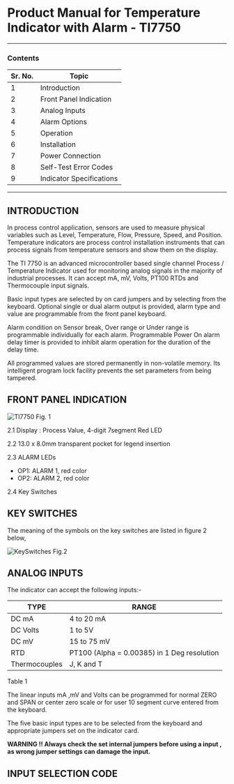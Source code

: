 # Product Manual for Temperature Indicator with Alarm - TI7750 #
-----------------------------------------------------------------
### Contents ###

| Sr. No. | Topic |
| ----------------------- | ------------------------- | 
| 1 | Introduction |
| 2 | Front Panel Indication |
| 3 | Analog Inputs |
| 4 | Alarm Options |
| 5 | Operation |
| 6 | Installation |
| 7 | Power Connection |
| 8 | Self-Test Error Codes |
| 9 | Indicator Specifications |
----------------------------------------------------------
## INTRODUCTION ##

In process control application, sensors are used to measure physical variables such as Level, Temperature, Flow, Pressure, Speed, and Position. Temperature indicators are process control installation instruments that can process signals from temperature sensors and show them on the display.


The TI 7750 is an advanced microcontroller based single channel Process / Temperature Indicator used for monitoring analog signals in the majority of industrial processes.  It can accept mA, mV, Volts, PT100 RTDs and Thermocouple input signals.


Basic input types are selected by on card jumpers and by selecting from the keyboard. Optional single or dual alarm output is provided, alarm type and value are programmable from the front panel keyboard.


Alarm condition on Sensor break, Over range or Under range is programmable individually for each alarm.
Programmable Power On alarm delay timer is provided to inhibit alarm operation for the duration of the delay time.

All programmed values are stored permanently in non-volatile memory. Its intelligent program lock facility prevents the set parameters from being tampered. 

## FRONT PANEL INDICATION ##

![TI7750](https://github.com/BarnaliPatil/ProductUserManual/assets/152055230/da9f27ee-90be-4bee-81f0-efe5249839a1)
Fig. 1

2.1 Display : Process Value, 4-digit 7segment Red LED

2.2  13.0 x 8.0mm transparent pocket for legend insertion

2.3   ALARM LEDs
* OP1:  ALARM 1, red color
* OP2:  ALARM 2, red color
      
2.4  Key Switches

## KEY SWITCHES ##

The meaning of the symbols on the key switches are listed in figure 2 below,

![KeySwitches](https://github.com/BarnaliPatil/ProductUserManual/assets/152055230/272574bd-a310-439c-ba6b-5e975b7c016f)
Fig.2

## ANALOG INPUTS ##

The indicator can accept the following inputs:-

| TYPE | RANGE |
| --------------------------- | ---------------------------- |
| DC mA | 4 to 20 mA |
| DC Volts | 1 to 5V |
| DC mV | 15 to 75 mV|
| RTD | PT100  (Alpha = 0.00385) in  1 Deg resolution |
| Thermocouples | J, K and T |

Table 1

The linear inputs mA ,mV and Volts can be programmed for normal  ZERO and SPAN  or center zero scale or for user 10 segment curve entered from the keyboard. 

The five basic input types are to be selected from the keyboard and appropriate jumpers set on the indicator card.

**WARNING !!   Always check the set internal jumpers before using a input , as wrong jumper settings can damage the input.**

## INPUT SELECTION CODE ##








